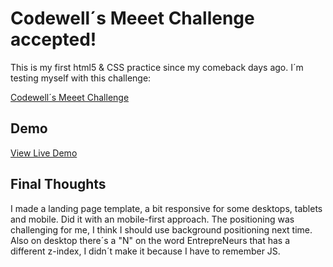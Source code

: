 # Codewell´s Meeet Challenge accepted!

This is my first html5 & CSS practice since my comeback days ago. I´m testing myself with this challenge:

[Codewell´s Meeet Challenge](https://www.codewell.cc/challenges/meeet-waitlist-template--60e05defa383e41090a3c273)

## Demo

[View Live Demo](https://meeet-cw-challenge.netlify.app/)

## Final Thoughts

I made a landing page template, a bit responsive for some desktops, tablets and mobile. Did it with an mobile-first approach.
The positioning was challenging for me, I think I should use background positioning next time. Also on desktop there´s a "N" on the word EntrepreNeurs that has a different z-index, I didn´t make it because I have to remember JS.
